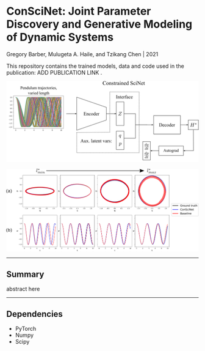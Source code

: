# ConSciNet: Joint Parameter Discovery and Generative Modeling of Dynamic Systems

Gregory Barber, Mulugeta A. Haile, and Tzikang Chen | 2021

This repository contains the trained models, data and code used in the publication: ADD PUBLICATION LINK .

![](figures/ConSciNet_arch.png)

![](figures/ConSciNet_pen.png)

___
## Summary

abstract here

___

## Dependencies
- PyTorch
- Numpy
- Scipy
